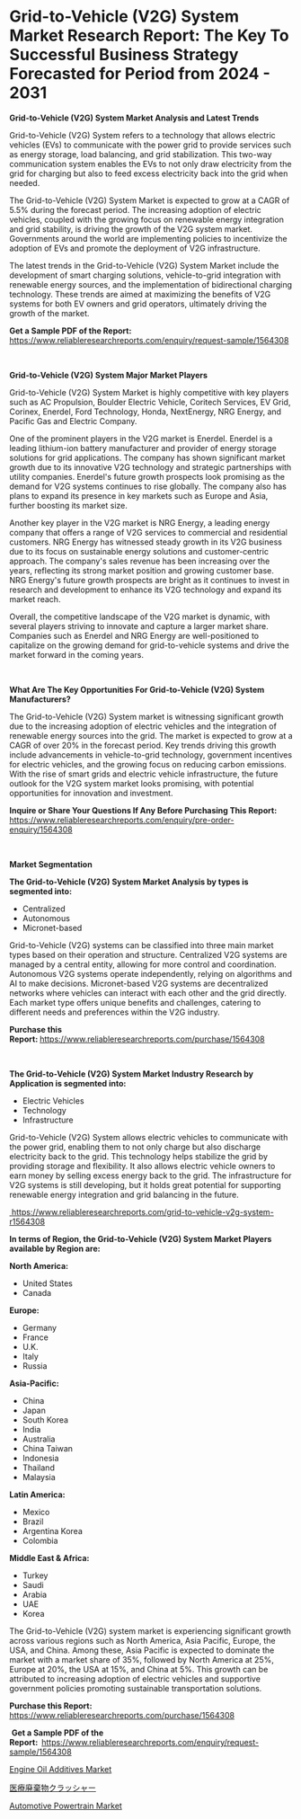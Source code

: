 <p><h1>Grid-to-Vehicle (V2G) System Market Research Report: The Key To Successful Business Strategy Forecasted for Period from 2024 - 2031</h1></p><p><strong>Grid-to-Vehicle (V2G) System Market Analysis and Latest Trends</strong></p>
<p><p>Grid-to-Vehicle (V2G) System refers to a technology that allows electric vehicles (EVs) to communicate with the power grid to provide services such as energy storage, load balancing, and grid stabilization. This two-way communication system enables the EVs to not only draw electricity from the grid for charging but also to feed excess electricity back into the grid when needed.</p><p>The Grid-to-Vehicle (V2G) System Market is expected to grow at a CAGR of 5.5% during the forecast period. The increasing adoption of electric vehicles, coupled with the growing focus on renewable energy integration and grid stability, is driving the growth of the V2G system market. Governments around the world are implementing policies to incentivize the adoption of EVs and promote the deployment of V2G infrastructure.</p><p>The latest trends in the Grid-to-Vehicle (V2G) System Market include the development of smart charging solutions, vehicle-to-grid integration with renewable energy sources, and the implementation of bidirectional charging technology. These trends are aimed at maximizing the benefits of V2G systems for both EV owners and grid operators, ultimately driving the growth of the market.</p></p>
<p><strong>Get a Sample PDF of the Report:&nbsp;</strong> <a href="https://www.reliableresearchreports.com/enquiry/request-sample/1564308">https://www.reliableresearchreports.com/enquiry/request-sample/1564308</a></p>
<p>&nbsp;</p>
<p><strong>Grid-to-Vehicle (V2G) System Major Market Players</strong></p>
<p><p>Grid-to-Vehicle (V2G) System Market is highly competitive with key players such as AC Propulsion, Boulder Electric Vehicle, Coritech Services, EV Grid, Corinex, Enerdel, Ford Technology, Honda, NextEnergy, NRG Energy, and Pacific Gas and Electric Company. </p><p>One of the prominent players in the V2G market is Enerdel. Enerdel is a leading lithium-ion battery manufacturer and provider of energy storage solutions for grid applications. The company has shown significant market growth due to its innovative V2G technology and strategic partnerships with utility companies. Enerdel's future growth prospects look promising as the demand for V2G systems continues to rise globally. The company also has plans to expand its presence in key markets such as Europe and Asia, further boosting its market size.</p><p>Another key player in the V2G market is NRG Energy, a leading energy company that offers a range of V2G services to commercial and residential customers. NRG Energy has witnessed steady growth in its V2G business due to its focus on sustainable energy solutions and customer-centric approach. The company's sales revenue has been increasing over the years, reflecting its strong market position and growing customer base. NRG Energy's future growth prospects are bright as it continues to invest in research and development to enhance its V2G technology and expand its market reach.</p><p>Overall, the competitive landscape of the V2G market is dynamic, with several players striving to innovate and capture a larger market share. Companies such as Enerdel and NRG Energy are well-positioned to capitalize on the growing demand for grid-to-vehicle systems and drive the market forward in the coming years.</p></p>
<p>&nbsp;</p>
<p><strong>What Are The Key Opportunities For Grid-to-Vehicle (V2G) System Manufacturers?</strong></p>
<p><p>The Grid-to-Vehicle (V2G) System market is witnessing significant growth due to the increasing adoption of electric vehicles and the integration of renewable energy sources into the grid. The market is expected to grow at a CAGR of over 20% in the forecast period. Key trends driving this growth include advancements in vehicle-to-grid technology, government incentives for electric vehicles, and the growing focus on reducing carbon emissions. With the rise of smart grids and electric vehicle infrastructure, the future outlook for the V2G system market looks promising, with potential opportunities for innovation and investment.</p></p>
<p><strong>Inquire or Share Your Questions If Any Before Purchasing This Report:</strong> <a href="https://www.reliableresearchreports.com/enquiry/pre-order-enquiry/1564308">https://www.reliableresearchreports.com/enquiry/pre-order-enquiry/1564308</a></p>
<p>&nbsp;</p>
<p><strong>Market Segmentation</strong></p>
<p><strong>The Grid-to-Vehicle (V2G) System Market Analysis by types is segmented into:</strong></p>
<p><ul><li>Centralized</li><li>Autonomous</li><li>Micronet-based</li></ul></p>
<p><p>Grid-to-Vehicle (V2G) systems can be classified into three main market types based on their operation and structure. Centralized V2G systems are managed by a central entity, allowing for more control and coordination. Autonomous V2G systems operate independently, relying on algorithms and AI to make decisions. Micronet-based V2G systems are decentralized networks where vehicles can interact with each other and the grid directly. Each market type offers unique benefits and challenges, catering to different needs and preferences within the V2G industry.</p></p>
<p><strong>Purchase this Report:&nbsp;</strong><a href="https://www.reliableresearchreports.com/purchase/1564308">https://www.reliableresearchreports.com/purchase/1564308</a></p>
<p>&nbsp;</p>
<p><strong>The Grid-to-Vehicle (V2G) System Market Industry Research by Application is segmented into:</strong></p>
<p><ul><li>Electric Vehicles</li><li>Technology</li><li>Infrastructure</li></ul></p>
<p><p>Grid-to-Vehicle (V2G) System allows electric vehicles to communicate with the power grid, enabling them to not only charge but also discharge electricity back to the grid. This technology helps stabilize the grid by providing storage and flexibility. It also allows electric vehicle owners to earn money by selling excess energy back to the grid. The infrastructure for V2G systems is still developing, but it holds great potential for supporting renewable energy integration and grid balancing in the future.</p></p>
<p><a href="https://www.reliableresearchreports.com/grid-to-vehicle-v2g-system-r1564308">&nbsp;https://www.reliableresearchreports.com/grid-to-vehicle-v2g-system-r1564308</a></p>
<p><strong>In terms of Region, the Grid-to-Vehicle (V2G) System Market Players available by Region are:</strong></p>
<p>
    <p> <strong> North America: </strong>
        <ul>
            <li>United States</li>
            <li>Canada</li>
        </ul>
        </p> 
    <p> <strong> Europe: </strong>
        <ul>
            <li>Germany</li>
            <li>France</li>
            <li>U.K.</li>
            <li>Italy</li>
            <li>Russia</li>
        </ul>
        </p> 
    <p> <strong> Asia-Pacific: </strong>
        <ul>
            <li>China</li>
            <li>Japan</li>
            <li>South Korea</li>
            <li>India</li>
            <li>Australia</li>
            <li>China Taiwan</li>
            <li>Indonesia</li>
            <li>Thailand</li>
            <li>Malaysia</li>
        </ul>
        </p> 
    <p> <strong> Latin America: </strong>
        <ul>
            <li>Mexico</li>
            <li>Brazil</li>
            <li>Argentina Korea</li>
            <li>Colombia</li>
        </ul>
        </p> 
    <p> <strong> Middle East & Africa: </strong>
        <ul>
            <li>Turkey</li>
            <li>Saudi</li>
            <li>Arabia</li>
            <li>UAE</li>
            <li>Korea</li>
        </ul>
    </p>
    </p>
<p><p>The Grid-to-Vehicle (V2G) system market is experiencing significant growth across various regions such as North America, Asia Pacific, Europe, the USA, and China. Among these, Asia Pacific is expected to dominate the market with a market share of 35%, followed by North America at 25%, Europe at 20%, the USA at 15%, and China at 5%. This growth can be attributed to increasing adoption of electric vehicles and supportive government policies promoting sustainable transportation solutions.</p></p>
<p><strong>Purchase this Report: </strong><a href="https://www.reliableresearchreports.com/purchase/1564308">https://www.reliableresearchreports.com/purchase/1564308</a></p>
<p>&nbsp;<strong>Get a Sample PDF of the Report:&nbsp;&nbsp;</strong><a href="https://www.reliableresearchreports.com/enquiry/request-sample/1564308">https://www.reliableresearchreports.com/enquiry/request-sample/1564308</a></p>
<p><strong></strong></p>
<p><p><a href="https://github.com/Paul14Anderson63/Market-Research-Report-List-4/blob/main/engine-oil-additives-market.md">Engine Oil Additives Market</a></p><p><a href="https://github.com/zekaoe592392/Market-Research-Report-List-2/blob/main/2641408127592.md">医療廃棄物クラッシャー</a></p><p><a href="https://github.com/guneycigdem35/Market-Research-Report-List-3/blob/main/automotive-powertrain-market.md">Automotive Powertrain Market</a></p></p>
